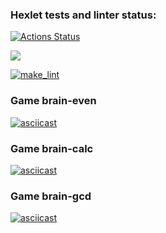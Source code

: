 ### Hexlet tests and linter status:
[![Actions Status](https://github.com/Dobrovera/python-project-lvl1/workflows/hexlet-check/badge.svg)](https://github.com/Dobrovera/python-project-lvl1/actions)

<a href="https://codeclimate.com/github/codeclimate/codeclimate/maintainability"><img src="https://api.codeclimate.com/v1/badges/a99a88d28ad37a79dbf6/maintainability" /></a>

[![make_lint](https://github.com/Dobrovera/python-project-lvl1/actions/workflows/make_lint.yml/badge.svg)](https://github.com/Dobrovera/python-project-lvl1/actions/workflows/make_lint.yml)

### Game brain-even
[![asciicast](https://asciinema.org/a/q4VkvTWl1LSlhFcVr9x3AUUb9.svg)](https://asciinema.org/a/q4VkvTWl1LSlhFcVr9x3AUUb9)

### Game brain-calc
[![asciicast](https://asciinema.org/a/92ut4LJzlXm5vNEXsciAuxqAi.svg)](https://asciinema.org/a/92ut4LJzlXm5vNEXsciAuxqAi)

### Game brain-gcd
[![asciicast](https://asciinema.org/a/scehuUWNEEmOIGWIcPnVc5vnf.svg)](https://asciinema.org/a/scehuUWNEEmOIGWIcPnVc5vnf)
